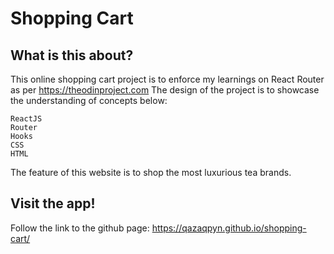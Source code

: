 # Shopping Cart

## What is this about?

This online shopping cart project is to enforce my learnings on React Router as per https://theodinproject.com The design of the project is to showcase the understanding of concepts below:

    ReactJS
    Router
    Hooks
    CSS
    HTML

The feature of this website is to shop the most luxurious tea brands.

## Visit the app!

Follow the link to the github page: https://qazaqpyn.github.io/shopping-cart/





